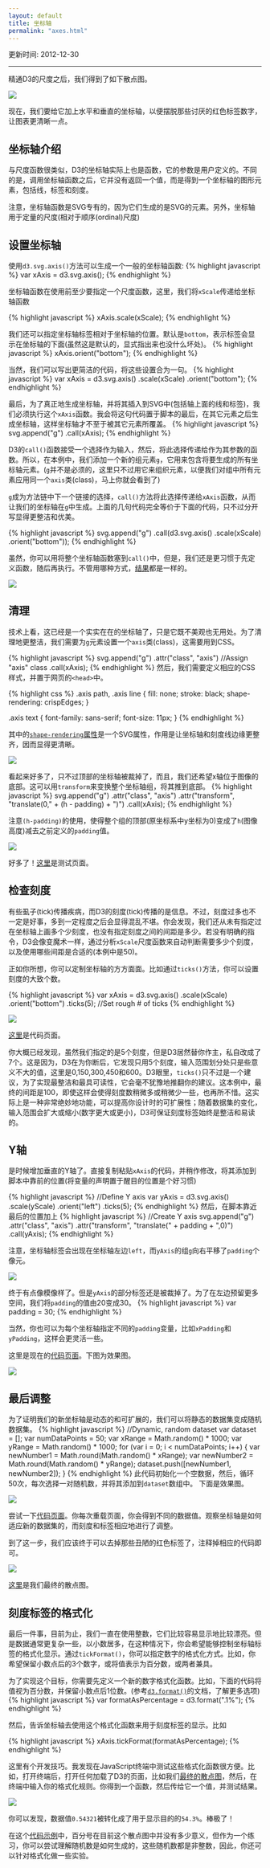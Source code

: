 ```yaml
---
layout: default
title: 坐标轴
permalink: "axes.html"
---
```


更新时间: 2012-12-30

------


精通D3的尺度之后，我们得到了如下散点图。

![](images/160-axes-1.png)

现在，我们要给它加上水平和垂直的坐标轴，以便摆脱那些讨厌的红色标签数字，让图表更清晰一点。

## 坐标轴介绍
与尺度函数很类似，D3的坐标轴实际上也是函数，它的参数是用户定义的。不同的是，调用坐标轴函数之后，它并没有返回一个值，而是得到一个坐标轴的图形元素，包括线，标签和刻度。

注意，坐标轴函数是SVG专有的，因为它们生成的是SVG的元素。另外，坐标轴用于定量的尺度(相对于顺序(ordinal)尺度)

## 设置坐标轴
使用`d3.svg.axis()`方法可以生成一个一般的坐标轴函数:
{% highlight javascript %}
var xAxis = d3.svg.axis();
{% endhighlight %}

坐标轴函数在使用前至少要指定一个尺度函数，这里，我们将`xScale`传递给坐标轴函数

{% highlight javascript %}
xAxis.scale(xScale);
{% endhighlight %}

我们还可以指定坐标轴标签相对于坐标轴的位置。默认是`bottom`，表示标签会显示在坐标轴的下面(虽然这是默认的，显式指出来也没什么坏处)。
{% highlight javascript %}
xAxis.orient("bottom");
{% endhighlight %}

当然，我们可以写出更简洁的代码，将这些设置合为一句。
{% highlight javascript %}
var xAxis = d3.svg.axis()
                  .scale(xScale)
                  .orient("bottom");
{% endhighlight %}

最后，为了真正地生成坐标轴，并将其插入到SVG中(包括轴上面的线和标签)，我们必须执行这个`xAxis`函数。我会将这句代码置于脚本的最后，在其它元素之后生成坐标轴，这样坐标轴才不至于被其它元素所覆盖。
{% highlight javascript %}
svg.append("g")
    .call(xAxis);
{% endhighlight %}

D3的`call()`函数接受一个选择作为输入，然后，将此选择传递给作为其参数的函数。所以，在本例中，我们添加一个新的组元素`g`，它用来包含将要生成的所有坐标轴元素。(`g`并不是必须的，这里只不过用它来组织元素，以便我们对组中所有元素应用同一个`axis`类(class)，马上你就会看到了)

`g`成为方法链中下一个链接的选择，`call()`方法将此选择传递给`xAxis`函数，从而让我们的坐标轴在`g`中生成。上面的几句代码完全等价于下面的代码，只不过分开写显得更整洁和优美。

{% highlight javascript %}
svg.append("g")
   .call(d3.svg.axis()
   .scale(xScale)
   .orient("bottom"));
{% endhighlight %}

虽然，你可以用将整个坐标轴函数塞到`call()`中，但是，我们还是更习惯于先定义函数，随后再执行。不管用哪种方式，[结果](htmls/160-axes-1.html)都是一样的。

![](images/160-axes-2.png)

## 清理
技术上看，这已经是一个实实在在的坐标轴了，只是它既不美观也无用处。为了清理地更整洁，我们需要为`g`元素设置一个`axis`类(class)，这需要用到CSS。

{% highlight javascript %}
svg.append("g")
    .attr("class", "axis")  //Assign "axis" class
    .call(xAxis);
{% endhighlight %}
然后，我们需要定义相应的CSS样式，并置于网页的`<head>`中。

{% highlight css %}
.axis path,
.axis line {
    fill: none;
    stroke: black;
    shape-rendering: crispEdges;
}

.axis text {
    font-family: sans-serif;
    font-size: 11px;
}
{% endhighlight %}

其中的[`shape-rendering`属性](https://developer.mozilla.org/en/SVG/Attribute/shape-rendering)是一个SVG属性，作用是让坐标轴和刻度线边缘更整齐，因而显得更清晰。

![](images/160-axes-3.png)

看起来好多了，只不过顶部的坐标轴被裁掉了，而且，我们还希望x轴位于图像的底部。这可以用`transform`来变换整个坐标轴组，将其推到底部。
{% highlight javascript %}
svg.append("g")
    .attr("class", "axis")
    .attr("transform", "translate(0," + (h - padding) + ")")
    .call(xAxis);
{% endhighlight %}

注意`(h-padding)`的使用，使得整个组的顶部(原坐标系中y坐标为0)变成了`h`(图像高度)减去之前定义的`padding`值。

![](images/160-axes-4.png)


好多了！[这里](htmls/160-axes-2.html)是测试页面。

## 检查刻度

有些虱子(tick)传播疾病，而D3的刻度(tick)传播的是信息。不过，刻度过多也不一定是好事，多到一定程度之后会显得混乱不堪。你会发现，我们还从未有指定过在坐标轴上画多个少刻度，也没有指定刻度之间的间距是多少。若没有明确的指令，D3会像变魔术一样，通过分析`xScale`尺度函数来自动判断需要多少个刻度，以及使用哪些间距是合适的(本例中是50)。

正如你所想，你可以定制坐标轴的方方面面。比如通过`ticks()`方法，你可以设置刻度的大致个数。

{% highlight javascript %}
var xAxis = d3.svg.axis()
                  .scale(xScale)
                  .orient("bottom")
                  .ticks(5);  //Set rough # of ticks
{% endhighlight %}

![](images/160-axes-5.png)

[这里](htmls/160-axes-3.html)是代码页面。

你大概已经发现，虽然我们指定的是5个刻度，但是D3居然替你作主，私自改成了7个。这是因为，D3在为你断后，它发现只用5个刻度，输入范围划分处只是些意义不大的值，这里是0,150,300,450和600。D3眼里，`ticks()`只不过是一个建议，为了实现最整洁和最具可读性，它会毫不犹豫地推翻你的建议。这本例中，最终的间距是100，即使这样会使得刻度数稍微多或稍微少一些，也再所不惜。这实际上是一种非常绝妙地功能，可以提高你设计时的可扩展性；随着数据集的变化，输入范围会扩大或缩小(数字更大或更小)，D3可保证刻度标签始终是整洁和易读的。

## Y轴
是时候增加垂直的Y轴了。直接复制粘贴`xAxis`的代码，并稍作修改，将其添加到脚本中靠前的位置(将变量的声明置于醒目的位置是个好习惯)

{% highlight javascript %}
//Define Y axis
var yAxis = d3.svg.axis()
                  .scale(yScale)
                  .orient("left")
                  .ticks(5);
{% endhighlight %}
然后，在脚本靠近最后的位置加上
{% highlight javascript %}
//Create Y axis
svg.append("g")
    .attr("class", "axis")
    .attr("transform", "translate(" + padding + ",0)")
    .call(yAxis);
{% endhighlight %}

注意，坐标轴标签会出现在坐标轴左边`left`，而`yAxis`的组`g`向右平移了`padding`个像元。

![](images/160-axes-6.png)

终于有点像模像样了。但是`yAxis`的部分标签还是被裁掉了。为了在左边预留更多空间，我们将`padding`的值由20变成30。
{% highlight javascript %}
var padding = 30;
{% endhighlight %}

当然，你也可以为每个坐标轴指定不同的`padding`变量，比如`xPadding`和`yPadding`，这样会更灵活一些。

这里是现在的[代码页面](htmls/160-axes-4.html)。下图为效果图。

![](images/160-axes-7.png)

## 最后调整

为了证明我们的新坐标轴是动态的和可扩展的，我们可以将静态的数据集变成随机数据集。
{% highlight javascript %}
//Dynamic, random dataset
var dataset = [];
var numDataPoints = 50;
var xRange = Math.random() * 1000;
var yRange = Math.random() * 1000;
for (var i = 0; i < numDataPoints; i++) {
    var newNumber1 = Math.round(Math.random() * xRange);
    var newNumber2 = Math.round(Math.random() * yRange);
    dataset.push([newNumber1, newNumber2]);
}
{% endhighlight %}
此代码初始化一个空数据，然后，循环50次，每次选择一对随机数，并将其添加到`dataset`数组中。 下面是效果图。

![](images/160-axes-8.png)

尝试一下[代码页面](htmls/160-axes-5.html)。你每次重载页面，你会得到不同的数据值。观察坐标轴是如何适应新的数据集的，而刻度和标签相应地进行了调整。

到了这一步，我们应该终于可以去掉那些丑陋的红色标签了，注释掉相应的代码即可。

![](images/160-axes-9.png)

[这里](htmls/160-axes-6.html)是我们最终的散点图。

## 刻度标签的格式化
最后一件事，目前为止，我们一直在使用整数，它们比较容易显示地比较漂亮。但是数据通常更复杂一些，以小数居多，在这种情况下，你会希望能够控制坐标轴标签的格式化显示。通过`tickFormat()`，你可以指定数字的格式化方式。比如，你希望保留小数点后的3个数字，或将值表示为百分数，或两者兼具。

为了实现这个目标，你需要先定义一个新的数字格式化函数。比如，下面的代码将值视为百分数，并保留小数点后1位数。(参考[`d3.format()`](https://github.com/mbostock/d3/wiki/Formatting#wiki-d3_format)的文档，了解更多选项)
{% highlight javascript %}
var formatAsPercentage = d3.format(".1%");
{% endhighlight %}

然后，告诉坐标轴去使用这个格式化函数来用于刻度标签的显示。比如

{% highlight javascript %}
xAxis.tickFormat(formatAsPercentage);
{% endhighlight %}

这里有个开发技巧。我发现在JavaScript终端中测试这些格式化函数很方便。比如，打开终端后，打开任何加载了D3的页面，比如我们[最终的散点图](htmls/160-axes-6.html)，然后，在终端中输入你的格式化规则。你得到一个函数，然后传给它一个值，并测试结果。

![](images/160-axes-10.png)

你可以发现，数据值`0.54321`被转化成了用于显示目的的`54.3%`。棒极了！

在这个[代码示例](htmls/160-axes-7.html)中，百分号在目前这个散点图中并没有多少意义，但作为一个练习，你可以尝试理解随机数是如何生成的，这些随机数都是非整数，因此，你还可以针对格式化做一些实验。

